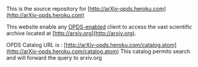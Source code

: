 
This is the source repository for [http://arXiv-opds.heroku.com](http://arXiv-opds.heroku.com)

This website enable any [OPDS-enabled](http://opds-spec.org) client to access the vast scientific archive located at [http://arxiv.org](http://arxiv.org).

OPDS Catalog URL is : [http://arXiv-opds.heroku.com/catalog.atom](http://arXiv-opds.heroku.com/catalog.atom)
This catalog permits search and will forward the query to arxiv.org
